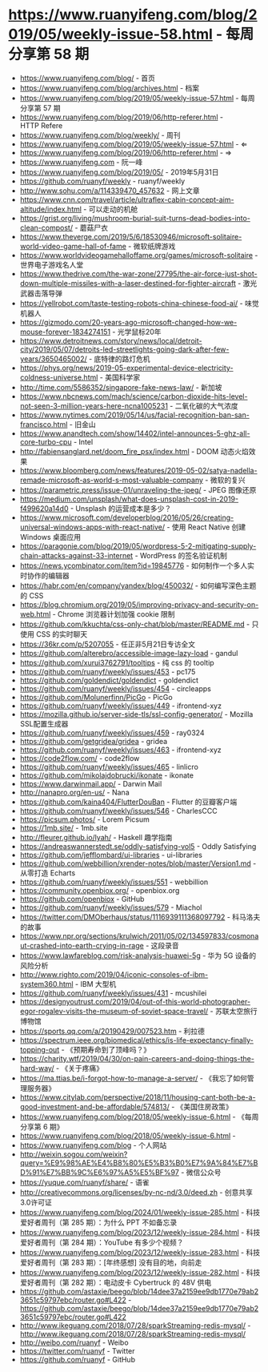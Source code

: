 # https://www.ruanyifeng.com/blog/2019/05/weekly-issue-58.html - 每周分享第 58 期

- https://www.ruanyifeng.com/blog/ - 首页
- https://www.ruanyifeng.com/blog/archives.html - 档案
- https://www.ruanyifeng.com/blog/2019/05/weekly-issue-57.html - 每周分享第 57 期
- https://www.ruanyifeng.com/blog/2019/06/http-referer.html - HTTP Refere
- https://www.ruanyifeng.com/blog/weekly/ - 周刊
- https://www.ruanyifeng.com/blog/2019/05/weekly-issue-57.html - ⇐
- https://www.ruanyifeng.com/blog/2019/06/http-referer.html - ⇒
- https://www.ruanyifeng.com - 阮一峰
- https://www.ruanyifeng.com/blog/2019/05/ - 2019年5月31日
- https://github.com/ruanyf/weekly - ruanyf/weekly
- http://www.sohu.com/a/114339470_457632 - 网上文章
- https://www.cnn.com/travel/article/ultraflex-cabin-concept-aim-altitude/index.html - 可以走动的机舱
- https://grist.org/living/mushroom-burial-suit-turns-dead-bodies-into-clean-compost/ - 蘑菇尸衣
- https://www.theverge.com/2019/5/6/18530946/microsoft-solitaire-world-video-game-hall-of-fame - 微软纸牌游戏
- https://www.worldvideogamehalloffame.org/games/microsoft-solitaire - 世界电子游戏名人堂
- https://www.thedrive.com/the-war-zone/27795/the-air-force-just-shot-down-multiple-missiles-with-a-laser-destined-for-fighter-aircraft - 激光武器击落导弹
- https://yellrobot.com/taste-testing-robots-china-chinese-food-ai/ - 味觉机器人
- https://gizmodo.com/20-years-ago-microsoft-changed-how-we-mouse-forever-1834274151 - 光学鼠标20年
- https://www.detroitnews.com/story/news/local/detroit-city/2019/05/07/detroits-led-streetlights-going-dark-after-few-years/3650465002/ - 底特律的路灯危机
- https://phys.org/news/2019-05-experimental-device-electricity-coldness-universe.html - 美国科学家
- http://time.com/5586352/singapore-fake-news-law/ - 新加坡
- https://www.nbcnews.com/mach/science/carbon-dioxide-hits-level-not-seen-3-million-years-here-ncna1005231 - 二氧化碳的大气浓度
- https://www.nytimes.com/2019/05/14/us/facial-recognition-ban-san-francisco.html - 旧金山
- https://www.anandtech.com/show/14402/intel-announces-5-ghz-all-core-turbo-cpu - Intel
- http://fabiensanglard.net/doom_fire_psx/index.html - DOOM 动态火焰效果
- https://www.bloomberg.com/news/features/2019-05-02/satya-nadella-remade-microsoft-as-world-s-most-valuable-company - 微软的复兴
- https://parametric.press/issue-01/unraveling-the-jpeg/ - JPEG 图像还原
- https://medium.com/unsplash/what-does-unsplash-cost-in-2019-f499620a14d0 - Unsplash 的运营成本是多少？
- https://www.microsoft.com/developerblog/2016/05/26/creating-universal-windows-apps-with-react-native/ - 使用 React Native 创建 Windows 桌面应用
- https://paragonie.com/blog/2019/05/wordpress-5-2-mitigating-supply-chain-attacks-against-33-internet - WordPress 的签名验证机制
- https://news.ycombinator.com/item?id=19845776 - 如何制作一个多人实时协作的编辑器
- https://habr.com/en/company/yandex/blog/450032/ - 如何编写深色主题的 CSS
- https://blog.chromium.org/2019/05/improving-privacy-and-security-on-web.html - Chrome 浏览器计划加强 cookie 限制
- https://github.com/kkuchta/css-only-chat/blob/master/README.md - 只使用 CSS 的实时聊天
- https://36kr.com/p/5207055 - 任正非5月21日专访全文
- https://github.com/alterebro/accessible-image-lazy-load - gandul
- https://github.com/xurui3762791/tooltips - 纯 css 的 tooltip
- https://github.com/ruanyf/weekly/issues/453 - pc175
- https://github.com/goldendict/goldendict - goldendict
- https://github.com/ruanyf/weekly/issues/454 - circleapps
- https://github.com/Molunerfinn/PicGo - PicGo
- https://github.com/ruanyf/weekly/issues/449 - ifrontend-xyz
- https://mozilla.github.io/server-side-tls/ssl-config-generator/ - Mozilla SSL配置生成器
- https://github.com/ruanyf/weekly/issues/459 - ray0324
- https://github.com/getgridea/gridea - gridea
- https://github.com/ruanyf/weekly/issues/463 - ifrontend-xyz
- https://code2flow.com/ - code2flow
- https://github.com/ruanyf/weekly/issues/465 - linlicro
- https://github.com/mikolajdobrucki/ikonate - ikonate
- https://www.darwinmail.app/ - Darwin Mail
- http://nanapro.org/en-us/ - Nana
- https://github.com/kaina404/FlutterDouBan - Flutter 的豆瓣客户端
- https://github.com/ruanyf/weekly/issues/546 - CharlesCCC
- https://picsum.photos/ - Lorem Picsum
- https://1mb.site/ - 1mb.site
- http://fleurer.github.io/lyah/ - Haskell 趣学指南
- https://andreaswannerstedt.se/oddly-satisfying-vol5 - Oddly Satisfying
- https://github.com/jefflombard/ui-libraries - ui-libraries
- https://github.com/webbillion/xrender-notes/blob/master/Version1.md - 从零打造 Echarts
- https://github.com/ruanyf/weekly/issues/551 - webbillion
- https://community.openbiox.org/ - openbiox.org
- https://github.com/openbiox - GitHub
- https://github.com/ruanyf/weekly/issues/579 - Miachol
- https://twitter.com/DMOberhaus/status/1116939111368097792 - 科马洛夫的故事
- https://www.npr.org/sections/krulwich/2011/05/02/134597833/cosmonaut-crashed-into-earth-crying-in-rage - 这段录音
- https://www.lawfareblog.com/risk-analysis-huawei-5g - 华为 5G 设备的风险分析
- http://www.righto.com/2019/04/iconic-consoles-of-ibm-system360.html - IBM 大型机
- https://github.com/ruanyf/weekly/issues/431 - mcushilei
- https://designyoutrust.com/2019/04/out-of-this-world-photographer-egor-rogalev-visits-the-museum-of-soviet-space-travel/ - 苏联太空旅行博物馆
- https://sports.qq.com/a/20190429/007523.htm - 利拉德
- https://spectrum.ieee.org/biomedical/ethics/is-life-expectancy-finally-topping-out - 《预期寿命到了顶峰吗？》
- https://charity.wtf/2019/04/30/on-pain-careers-and-doing-things-the-hard-way/ - 《关于疼痛》
- https://ma.ttias.be/i-forgot-how-to-manage-a-server/ - 《我忘了如何管理服务器》
- https://www.citylab.com/perspective/2018/11/housing-cant-both-be-a-good-investment-and-be-affordable/574813/ - 《美国住房政策》
- https://www.ruanyifeng.com/blog/2018/05/weekly-issue-6.html - 《每周分享第 6 期》
- https://www.ruanyifeng.com/blog/2018/05/weekly-issue-6.html - 
- https://www.ruanyifeng.com/blog - 个人网站
- http://weixin.sogou.com/weixin?query=%E9%98%AE%E4%B8%80%E5%B3%B0%E7%9A%84%E7%BD%91%E7%BB%9C%E6%97%A5%E5%BF%97 - 微信公众号
- https://yuque.com/ruanyf/share/ - 语雀
- http://creativecommons.org/licenses/by-nc-nd/3.0/deed.zh - 创意共享3.0许可证
- https://www.ruanyifeng.com/blog/2024/01/weekly-issue-285.html - 科技爱好者周刊（第 285 期）：为什么 PPT 不如备忘录
- https://www.ruanyifeng.com/blog/2023/12/weekly-issue-284.html - 科技爱好者周刊（第 284 期）：YouTube 有多少个视频？
- https://www.ruanyifeng.com/blog/2023/12/weekly-issue-283.html - 科技爱好者周刊（第 283 期）：[年终感想] 没有目的地，向前走
- https://www.ruanyifeng.com/blog/2023/12/weekly-issue-282.html - 科技爱好者周刊（第 282 期）：电动皮卡 Cybertruck 的 48V 供电
- https://github.com/astaxie/beego/blob/14dee37a2159ee9db1770e79ab23651c59797ebc/router.go#L422 - https://github.com/astaxie/beego/blob/14dee37a2159ee9db1770e79ab23651c59797ebc/router.go#L422
- http://www.ikeguang.com/2018/07/28/sparkStreaming-redis-mysql/ - http://www.ikeguang.com/2018/07/28/sparkStreaming-redis-mysql/
- http://weibo.com/ruanyf - Weibo
- https://twitter.com/ruanyf - Twitter
- https://github.com/ruanyf - GitHub